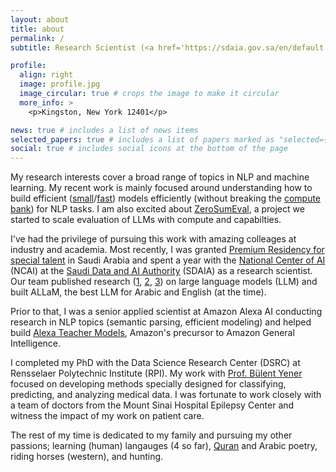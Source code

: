 ```yaml
---
layout: about
title: about
permalink: /
subtitle: Research Scientist (<a href='https://sdaia.gov.sa/en/default.aspx'>SDAIA</a> (current), <a href='https://www.amazon.science/'>Amazon</a>). CTO and co-founder at <a href='https://www.aiastrolabe.com/'>ai.astrolabe</a>. Partner at <a href='https://khantet.com/'>KhanTeT</a>.

profile:
  align: right
  image: profile.jpg
  image_circular: true # crops the image to make it circular
  more_info: >
    <p>Kingston, New York 12401</p>

news: true # includes a list of news items
selected_papers: true # includes a list of papers marked as "selected={true}"
social: true # includes social icons at the bottom of the page
---
```


My research interests cover a broad range of topics in NLP and machine learning. My recent work is mainly focused around understanding how to build efficient ([small](https://arxiv.org/abs/2010.05002)/[fast](https://arxiv.org/abs/2010.03714)) models efficiently (without breaking the [compute bank](https://arxiv.org/abs/2407.15390)) for NLP tasks. I am also excited about [ZeroSumEval](https://github.com/haidark/ZeroSumEval), a project we started to scale evaluation of LLMs with compute and capabilties. 

I've had the privilege of pursuing this work with amazing colleages at industry and academia. Most recently, I was granted [Premium Residency for special talent](https://pr.gov.sa/) in Saudi Arabia and spent a year with the [National Center of AI](https://sdaia.gov.sa/en/Sectors/Ncai/Pages/default.aspx) (NCAI) at the [Saudi Data and AI Authority](https://sdaia.gov.sa/en/default.aspx) (SDAIA) as a research scientist.  Our team published research ([1](https://arxiv.org/abs/2402.01781), [2](https://arxiv.org/abs/2407.15390), [3](https://openreview.net/forum?id=YGDWW6rzYX)) on large language models (LLM) and built ALLaM, the best LLM for Arabic and English (at the time). 

Prior to that, I was a senior applied scientist at Amazon Alexa AI conducting research in NLP topics (semantic parsing, efficient modeling) and helped build [Alexa Teacher Models](https://arxiv.org/abs/2208.01448), Amazon's precursor to Amazon General Intelligence.

I completed my PhD with the Data Science Research Center (DSRC) at Rensselaer Polytechnic Institute (RPI). My work with [Prof. Bülent Yener](https://www.cs.rpi.edu/~yener/) focused on developing methods specially designed for classifying, predicting, and analyzing medical data. I was fortunate to work closely with a team of doctors from the Mount Sinai Hospital Epilepsy Center and witness the impact of my work on patient care.

The rest of my time is dedicated to my family and pursuing my other passions; learning (human) langauges (4 so far), [Quran](https://www.youtube.com/watch?v=aQkX-Cr2p-w&ab_channel=MasjidUmar) and Arabic poetry, riding horses (western), and hunting.
